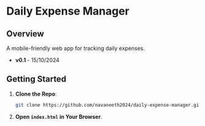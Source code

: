 # Daily Expense Manager

## Overview
A mobile-friendly web app for tracking daily expenses.
- **v0.1** - 15/10/2024


## Getting Started
1. **Clone the Repo**:  
    ```bash
    git clone https://github.com/navaneeth2024/daily-expense-manager.git
    ```
2. **Open `index.html` in Your Browser**.
